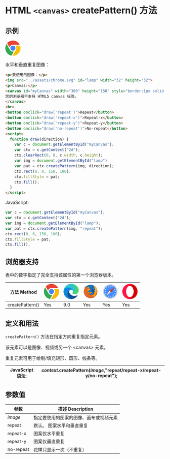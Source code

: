 HTML `<canvas>` createPattern() 方法
===

## 示例

![chrome](../assets/chrome.svg)

水平和垂直重复图像：

```html idoc:preview:iframe
<p>要使用的图像：</p>
<img src="../assets/chrome.svg" id="lamp" width="32" height="32">
<p>Canvas:</p>
<canvas id="myCanvas" width="300" height="150" style="border:1px solid #d3d3d3;">
您的浏览器不支持 HTML5 canvas 标签。
</canvas>
<br>
<button onclick="draw('repeat')">Repeat</button> 
<button onclick="draw('repeat-x')">Repeat-x</button> 
<button onclick="draw('repeat-y')">Repeat-y</button> 
<button onclick="draw('no-repeat')">No-repeat</button>
<script>
  function draw(direction) {
    var c = document.getElementById("myCanvas");
    var ctx = c.getContext("2d");
    ctx.clearRect(0, 0, c.width, c.height); 
    var img = document.getElementById("lamp")
    var pat = ctx.createPattern(img, direction);
    ctx.rect(0, 0, 150, 100);
    ctx.fillStyle = pat;
    ctx.fill();
  }
</script>
```

JavaScript:

```js
var c = document.getElementById("myCanvas");
var ctx = c.getContext("2d");
var img = document.getElementById("lamp");
var pat = ctx.createPattern(img, "repeat");
ctx.rect(0, 0, 150, 100);
ctx.fillStyle = pat;
ctx.fill();
```

## 浏览器支持

表中的数字指定了完全支持该属性的第一个浏览器版本。

| 方法 Method | ![chrome][1] | ![edge][2] | ![firefox][3] | ![safari][4] | ![opera][5] |
| ------- | --- | --- | --- | --- | --- |
| createPattern() | Yes | 9.0 | Yes | Yes | Yes |
<!--rehype:style=width: 100%; display: inline-table;-->

## 定义和用法

`createPattern()` 方法在指定方向重复指定元素。

该元素可以是图像、视频或另一个 \<canvas> 元素。

重复元素可用于绘制/填充矩形、圆形、线条等。

| JavaScript 语法: | *context*.createPattern(*image*,"repeat/repeat-x/repeat-y/no-repeat"); |
| ------- | ------- |
<!--rehype:style=width: 100%; display: inline-table;-->

## 参数值

| 参数 | 描述 Description |
| ----- | ----- |
| *image*   | 指定要使用的图案的图像、画布或视频元素 |
| repeat    | 默认。 图案水平和垂直重复 |
| repeat-x  | 图案仅水平重复 |
| repeat-y  | 图案仅垂直重复 |
| no-repeat | 花样只显示一次（不重复） |
<!--rehype:style=width: 100%; display: inline-table;-->


[1]: ../assets/chrome.svg
[2]: ../assets/edge.svg
[3]: ../assets/firefox.svg
[4]: ../assets/safari.svg
[5]: ../assets/opera.svg